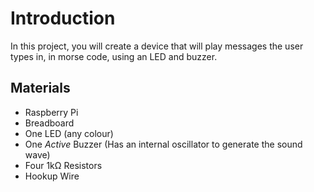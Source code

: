 # Introduction

In this project, you will create a device that will play messages the user types in, in morse code, using an LED and buzzer.

## Materials

* Raspberry Pi
* Breadboard
* One LED (any colour)
* One _Active_ Buzzer (Has an internal oscillator to generate the sound wave)
* Four 1k&Omega; Resistors
* Hookup Wire
